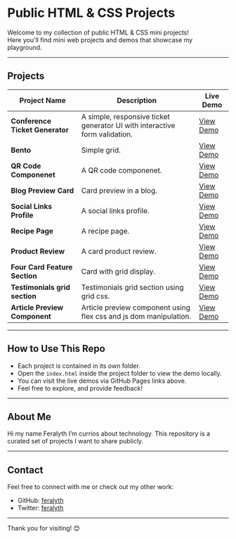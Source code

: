 # Public HTML & CSS Projects

Welcome to my collection of public HTML & CSS mini projects!  
Here you'll find mini web projects and demos that showcase my playground.

---

## Projects

| Project Name                    | Description                                                                | Live Demo                                                                                     |
| ------------------------------- | -------------------------------------------------------------------------- | --------------------------------------------------------------------------------------------- |
| **Conference Ticket Generator** | A simple, responsive ticket generator UI with interactive form validation. | [View Demo](https://feralyth.github.io/html-css-public-projects/conference-ticket-generator/) |
| **Bento**                       | Simple grid.                                                               | [View Demo](https://feralyth.github.io/html-css-public-projects/bento/)                       |
| **QR Code Componenet**          | A QR code componenet.                                                      | [View Demo](https://feralyth.github.io/html-css-public-projects/qr-code-component/)           |
| **Blog Preview Card**           | Card preview in a blog.                                                    | [View Demo](https://feralyth.github.io/html-css-public-projects/blog-preview-card/)           |
| **Social Links Profile**        | A social links profile.                                                    | [View Demo](https://feralyth.github.io/html-css-public-projects/social-links-profile/)        |
| **Recipe Page**                 | A recipe page.                                                             | [View Demo](https://feralyth.github.io/html-css-public-projects/recipe-page/)                 |
| **Product Review**              | A card product review.                                                     | [View Demo](https://feralyth.github.io/html-css-public-projects/product-review/)              |
| **Four Card Feature Section**   | Card with grid display.                                                    | [View Demo](https://feralyth.github.io/html-css-public-projects/four-card-feature-section/)   |
| **Testimonials grid section**   | Testimonials grid section using grid css.                                  | [View Demo](https://feralyth.github.io/html-css-public-projects/testimonials-grid-section/)   |
| **Article Preview Component**   | Article preview component using flex css and js dom manipulation.          | [View Demo](https://feralyth.github.io/html-css-public-projects/article-preview-component/)   |

---

## How to Use This Repo

- Each project is contained in its own folder.
- Open the `index.html` inside the project folder to view the demo locally.
- You can visit the live demos via GitHub Pages links above.
- Feel free to explore, and provide feedback!

---

## About Me

Hi my name Feralyth I’m currios about technology. This repository is a curated set of projects I want to share publicly.

---

## Contact

Feel free to connect with me or check out my other work:

- GitHub: [feralyth](https://github.com/feralyth)
- Twitter: [feralyth](https://x.com/feralyth)

---

Thank you for visiting! 😊
